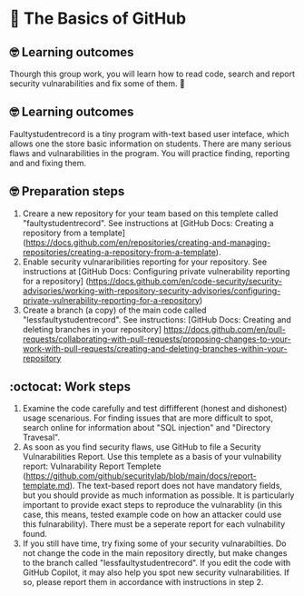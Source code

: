 # :wave: The Basics of GitHub 

## 🤓 Learning outcomes 

Thourgh this group work, you will learn how to read code, search and report security vulnarabilities and fix some of them. 🚀

## 🤓 Learning outcomes 

Faultystudentrecord is a tiny program with-text based user inteface, which allows one the store basic information on students.  There are many serious  flaws and vulnarabilities in the program. You will practice finding, reporting and  and fixing them.

## 🤓 Preparation steps

1. Creare a new repository for your team based on this templete called "faultystudentrecord".  See instructions at [GitHub Docs: Creating a repository from a template] (https://docs.github.com/en/repositories/creating-and-managing-repositories/creating-a-repository-from-a-template).
2. Enable security vulnararibilities reporting for your repository. See instructions at  [GitHub Docs: Configuring private vulnerability reporting for a repository] (https://docs.github.com/en/code-security/security-advisories/working-with-repository-security-advisories/configuring-private-vulnerability-reporting-for-a-repository)
3.  Create a branch (a copy) of the main code called "lessfaultystudentrecord". See instructions: [GitHub Docs: Creating and deleting branches in your repository] https://docs.github.com/en/pull-requests/collaborating-with-pull-requests/proposing-changes-to-your-work-with-pull-requests/creating-and-deleting-branches-within-your-repository

## :octocat: Work steps

1.  Examine the code carefully and test diffifferent (honest and dishonest) usage scenarious.  For finding issues that are more difficult to spot, search online for information about  "SQL injection" and "Directory Travesal".  
2.  As soon as you find security flaws, use GitHub to file a Security Vulnarabilities Report. Use this templete as a basis of your vulnability report: Vulnarability Report Templete (https://github.com/github/securitylab/blob/main/docs/report-template.md).  The text-based report does not have mandatory fields, but you should provide as much information as possible.  It is particularly important to provide exact steps to reproduce the vulnarablity (in this case, this means, 
tested example code on how an attacker could use this fulnarability).  There must be a seperate report for each vulnability found.
3. If you still have time, try fixing some of your security vulnarabilties.  Do not change the code in the main repository directly, but make changes to the branch called "lessfaultystudentrecord".  If you edit the code with GitHub Copilot, it may also help you spot new security vulnarabilities.  If so, please report them in accordance with instructions in step 2.
    
